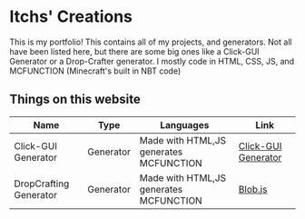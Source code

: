 Itchs' Creations
============
This is my portfolio! This contains all of my projects, and generators. Not all have been listed here, but there are some big ones like a Click-GUI Generator or a Drop-Crafter generator. I mostly code in HTML, CSS, JS, and MCFUNCTION (Minecraft's built in NBT code)

Things on this website
------------------
| Name                   | Type          | Languages                               | Link                                                    |
| ---------------------- | ------------- | --------------------------------------- | ------------------------------------------------------- |
| Click-GUI Generator    | Generator     | Made with HTML,JS generates MCFUNCTION  | [Click-GUI Generator](https://itchss.github.io/gui.html)|
| DropCrafting Generator | Generator     | Made with HTML,JS generates MCFUNCTION  | [Blob.js](https://itchss.github.io/dropcrafting.html)   |
